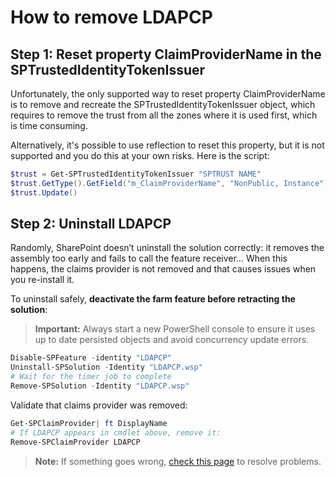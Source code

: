 # How to remove LDAPCP

## Step 1: Reset property ClaimProviderName in the SPTrustedIdentityTokenIssuer

Unfortunately, the only supported way to reset property ClaimProviderName is to remove and recreate the SPTrustedIdentityTokenIssuer object, which requires to remove the trust from all the zones where it is used first, which is time consuming.

Alternatively, it's possible to use reflection to reset this property, but it is not supported and you do this at your own risks. Here is the script:

```powershell
$trust = Get-SPTrustedIdentityTokenIssuer "SPTRUST NAME"
$trust.GetType().GetField("m_ClaimProviderName", "NonPublic, Instance").SetValue($trust, $null)
$trust.Update()
```

## Step 2: Uninstall LDAPCP

Randomly, SharePoint doesn’t uninstall the solution correctly: it removes the assembly too early and fails to call the feature receiver... When this happens, the claims provider is not removed and that causes issues when you re-install it.

To uninstall safely, **deactivate the farm feature before retracting the solution**:

> **Important:** Always start a new PowerShell console to ensure it uses up to date persisted objects and avoid concurrency update errors.

```powershell
Disable-SPFeature -identity "LDAPCP"
Uninstall-SPSolution -Identity "LDAPCP.wsp"
# Wait for the timer job to complete
Remove-SPSolution -Identity "LDAPCP.wsp"
```

Validate that claims provider was removed:

```powershell
Get-SPClaimProvider| ft DisplayName
# If LDAPCP appears in cmdlet above, remove it:
Remove-SPClaimProvider LDAPCP
```

> **Note:** If something goes wrong, [check this page](Fix-setup-issues.html) to resolve problems.
